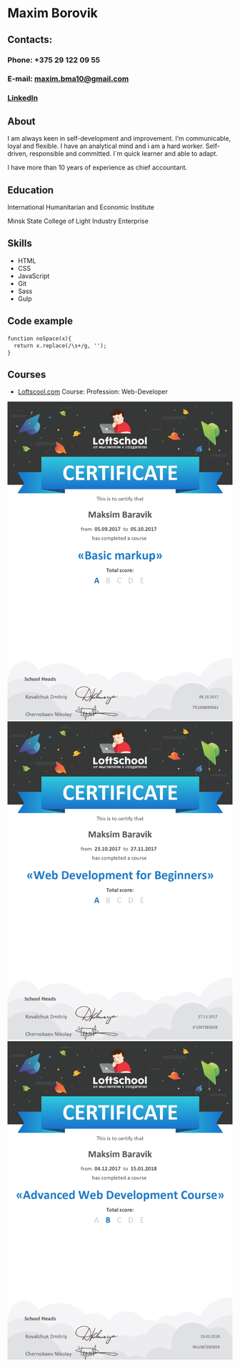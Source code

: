 # Maxim Borovik

## Contacts: 


### Phone: +375 29 122 09 55
### E-mail: maxim.bma10@gmail.com
### [LinkedIn](https://www.linkedin.com/in/maxim-borovik-4081ba113/)

## About

I am always keen in self-development and improvement. I’m communicable, loyal and flexible. I have an analytical mind and i am a hard worker. Self-driven, responsible and committed. I`m quick learner and able to adapt. 

I have more than 10 years of experience as chief accountant.

## Education

International Humanitarian and Economic Institute

Minsk State College of Light Industry Enterprise

## Skills

* HTML
* CSS
* JavaScript
* Git
* Sass
* Gulp

## Code example

``` 
function noSpace(x){
  return x.replace(/\s+/g, '');
} 
```

## Courses

* [Loftscool.com](https://loftschool.com/) Course: Profession: Web-Developer 

![stage1](img/stage1.jpg) ![stage1](img/stage2.jpg) ![stage1](img/stage3.jpg)